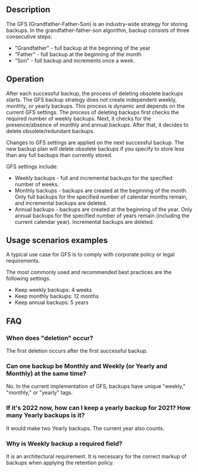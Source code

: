 ## Description

The GFS (Grandfather-Father-Son) is an industry-wide strategy for storing backups.
In the grandfather-father-son algorithm, backup consists of three consecutive steps:

- "Grandfather" - full backup at the beginning of the year
- "Father" - full backup at the beginning of the month
- "Son" - full backup and increments once a week.

## Operation

After each successful backup, the process of deleting obsolete backups starts. The GFS backup strategy does not create independent weekly, monthly, or yearly backups. This process is dynamic and depends on the current GFS settings. The process of deleting backups first checks the required number of weekly backups. Next, it checks for the presence/absence of monthly and annual backups. After that, it decides to delete obsolete/redundant backups.

Changes to GFS settings are applied on the next successful backup. The new backup plan will delete obsolete backups if you specify to store less than any full backups than currently stored.

GFS settings include:

- Weekly backups - full and incremental backups for the specified number of weeks.
- Monthly backups - backups are created at the beginning of the month. Only full backups for the specified number of calendar months remain, and incremental backups are deleted.
- Annual backups - backups are created at the beginning of the year. Only annual backups for the specified number of years remain (including the current calendar year). Incremental backups are deleted.

## Usage scenarios examples

A typical use case for GFS is to comply with corporate policy or legal requirements.

The most commonly used and recommended best practices are the following settings.

- Keep weekly backups: 4 weeks
- Keep monthly backups: 12 months
- Keep annual backups: 5 years

## FAQ

### When does "deletion" occur?

The first deletion occurs after the first successful backup.

### Can one backup be Monthly and Weekly (or Yearly and Monthly) at the same time?

No. In the current implementation of GFS, backups have unique "weekly," "monthly," or "yearly" tags.

### If it's 2022 now, how can I keep a yearly backup for 2021? How many Yearly backups is it?

It would make two Yearly backups. The current year also counts.

### Why is Weekly backup a required field?

It is an architectural requirement. It is necessary for the correct markup of backups when applying the retention policy.
